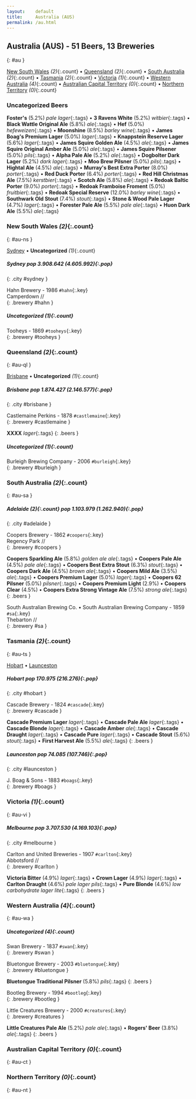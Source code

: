 ```yaml
---
layout:    default
title:     Australia (AUS)
permalink: /au.html
---
```


## Australia (AUS) - 51 Beers, 13 Breweries
{: #au }


[New South Wales](#au-ns) _(2)_{:.count} • [Queensland](#au-ql) _(2)_{:.count} • [South Australia](#au-sa) _(2)_{:.count} • [Tasmania](#au-ts) _(2)_{:.count} • [Victoria](#au-vi) _(1)_{:.count} • [Western Australia](#au-wa) _(4)_{:.count} • [Australian Capital Territory](#au-ct) _(0)_{:.count} • [Northern Territory](#au-nt) _(0)_{:.count}

### Uncategorized Beers

**Foster's** (5.2%) _pale lager_{:.tags}  • 
**3 Ravens White** (5.2%) _witbier_{:.tags}  • 
**Black Wattle Original Ale** (5.8%) _ale_{:.tags}  • 
**Hef** (5.0%) _hefeweizen_{:.tags}  • 
**Moonshine** (8.5%) _barley wine_{:.tags}  • 
**James Boag's Premium Lager** (5.0%) _lager_{:.tags}  • 
**Knappstein Reserve Lager** (5.6%) _lager_{:.tags}  • 
**James Squire Golden Ale** (4.5%) _ale_{:.tags}  • 
**James Squire Original Amber Ale** (5.0%) _ale_{:.tags}  • 
**James Squire Pilsener** (5.0%) _pils_{:.tags}  • 
**Alpha Pale Ale** (5.2%) _ale_{:.tags}  • 
**Dogbolter Dark Lager** (5.2%) _dark lager_{:.tags}  • 
**Moo Brew Pilsner** (5.0%) _pils_{:.tags}  • 
**Hightal Ale** (4.5%) _ale_{:.tags}  • 
**Murray's Best Extra Porter** (8.0%) _porter_{:.tags}  • 
**Red Duck Porter** (6.4%) _porter_{:.tags}  • 
**Red Hill Christmas Ale** (7.5%) _kerstbier_{:.tags}  • 
**Scotch Ale** (5.8%) _ale_{:.tags}  • 
**Redoak Baltic Porter** (9.0%) _porter_{:.tags}  • 
**Redoak Framboise Froment** (5.0%) _fruitbier_{:.tags}  • 
**Redoak Special Reserve** (12.0%) _barley wine_{:.tags}  • 
**Southwark Old Stout** (7.4%) _stout_{:.tags}  • 
**Stone & Wood Pale Lager** (4.7%) _lager_{:.tags}  • 
**Forester Pale Ale** (5.5%) _pale ale_{:.tags}  • 
**Huon Dark Ale** (5.5%) _ale_{:.tags} 




### New South Wales _(2)_{:.count}
{: #au-ns }


[Sydney](#sydney) • **Uncategorized** _(1)_{:.count}

##### Sydney   _pop 3.908.642 (4.605.992)_{:.pop}
{: .city #sydney }



 Hahn Brewery  - 1986   `#hahn`{:.key} <br>
Camperdown //  <br>
{: .brewery #hahn }



##### Uncategorized _(1)_{:.count}


 Tooheys  - 1869   `#tooheys`{:.key} <br>
{: .brewery #tooheys }




### Queensland _(2)_{:.count}
{: #au-ql }


[Brisbane](#brisbane) • **Uncategorized** _(1)_{:.count}

##### Brisbane   _pop 1.874.427 (2.146.577)_{:.pop}
{: .city #brisbane }



 Castlemaine Perkins  - 1878   `#castlemaine`{:.key} <br>
{: .brewery #castlemaine }

**XXXX**  _lager_{:.tags} 
{: .beers }


##### Uncategorized _(1)_{:.count}


 Burleigh Brewing Company  - 2006   `#burleigh`{:.key} <br>
{: .brewery #burleigh }




### South Australia _(2)_{:.count}
{: #au-sa }




##### Adelaide _(2)_{:.count}  _pop 1.103.979 (1.262.940)_{:.pop}
{: .city #adelaide }



 Coopers Brewery  - 1862   `#coopers`{:.key} <br>
Regency Park //  <br>
{: .brewery #coopers }

**Coopers Sparkling Ale** (5.8%) _golden ale ale_{:.tags}  • 
**Coopers Pale Ale** (4.5%) _pale ale_{:.tags}  • 
**Coopers Best Extra Stout** (6.3%) _stout_{:.tags}  • 
**Coopers Dark Ale** (4.5%) _brown ale_{:.tags}  • 
**Coopers Mild Ale** (3.5%) _ale_{:.tags}  • 
**Coopers Premium Lager** (5.0%) _lager_{:.tags}  • 
**Coopers 62 Pilsner** (5.0%) _pilsner_{:.tags}  • 
**Coopers Premium Light** (2.9%)   • 
**Coopers Clear** (4.5%)   • 
**Coopers Extra Strong Vintage Ale** (7.5%) _strong ale_{:.tags} 
{: .beers }

 South Australian Brewing Co. • South Australian Brewing Company  - 1859   `#sa`{:.key} <br>
Thebarton //  <br>
{: .brewery #sa }





### Tasmania _(2)_{:.count}
{: #au-ts }


[Hobart](#hobart) • [Launceston](#launceston)

##### Hobart   _pop 170.975 (216.276)_{:.pop}
{: .city #hobart }



 Cascade Brewery  - 1824   `#cascade`{:.key} <br>
{: .brewery #cascade }

**Cascade Premium Lager**  _lager_{:.tags}  • 
**Cascade Pale Ale**  _lager_{:.tags}  • 
**Cascade Blonde**  _lager_{:.tags}  • 
**Cascade Amber**  _ale_{:.tags}  • 
**Cascade Draught**  _lager_{:.tags}  • 
**Cascade Pure**  _lager_{:.tags}  • 
**Cascade Stout** (5.6%) _stout_{:.tags}  • 
**First Harvest Ale** (5.5%) _ale_{:.tags} 
{: .beers }

##### Launceston   _pop 74.085 (107.746)_{:.pop}
{: .city #launceston }



 J. Boag & Sons  - 1883   `#boags`{:.key} <br>
{: .brewery #boags }





### Victoria _(1)_{:.count}
{: #au-vi }




##### Melbourne   _pop 3.707.530 (4.169.103)_{:.pop}
{: .city #melbourne }



 Carlton and United Breweries  - 1907   `#carlton`{:.key} <br>
Abbotsford //  <br>
{: .brewery #carlton }

**Victoria Bitter** (4.9%) _lager_{:.tags}  • 
**Crown Lager** (4.9%) _lager_{:.tags}  • 
**Carlton Draught** (4.6%) _pale lager pils_{:.tags}  • 
**Pure Blonde** (4.6%) _low carbohydrate lager lite_{:.tags} 
{: .beers }




### Western Australia _(4)_{:.count}
{: #au-wa }





##### Uncategorized _(4)_{:.count}


 Swan Brewery  - 1837   `#swan`{:.key} <br>
{: .brewery #swan }


 Bluetongue Brewery  - 2003   `#bluetongue`{:.key} <br>
{: .brewery #bluetongue }

**Bluetongue Traditional Pilsner** (5.8%) _pils_{:.tags} 
{: .beers }

 Bootleg Brewery  - 1994   `#bootleg`{:.key} <br>
{: .brewery #bootleg }


 Little Creatures Brewery  - 2000   `#creatures`{:.key} <br>
{: .brewery #creatures }

**Little Creatures Pale Ale** (5.2%) _pale ale_{:.tags}  • 
**Rogers' Beer** (3.8%) _ale_{:.tags} 
{: .beers }



### Australian Capital Territory _(0)_{:.count}
{: #au-ct }







### Northern Territory _(0)_{:.count}
{: #au-nt }






 
